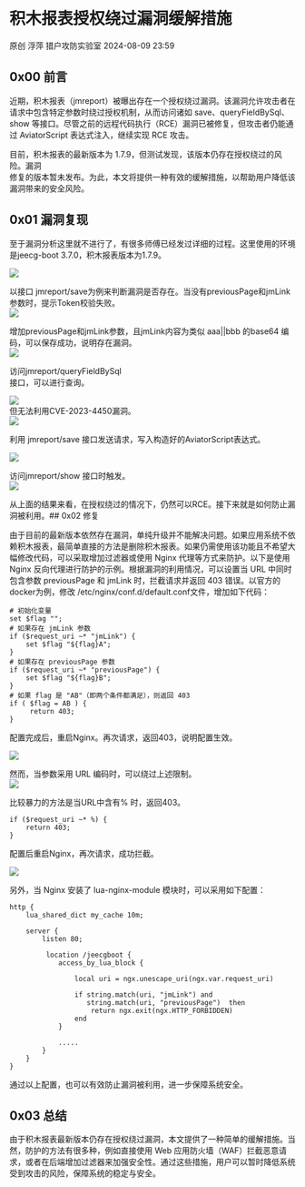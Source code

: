 #  积木报表授权绕过漏洞缓解措施   
原创 浮萍  猎户攻防实验室   2024-08-09 23:59  
  
## 0x00 前言  
  
近期，积木报表（jmreport）被曝出存在一个授权绕过漏洞。该漏洞允许攻击者在请求中包含特定参数时绕过授权机制，从而访问诸如 save、queryFieldBySql、show 等接口。尽管之前的远程代码执行（RCE）漏洞已被修复，但攻击者仍能通过 AviatorScript 表达式注入，继续实现 RCE 攻击。  
  
目前，积木报表的最新版本为 1.7.9，但测试发现，该版本仍存在授权绕过的风险。漏洞  
修复的版本暂未发布。为此，本文将提供一种有效的缓解措施，以帮助用户降低该漏洞带来的安全风险。  
## 0x01 漏洞复现  
  
至于漏洞分析这里就不进行了，有很多师傅已经发过详细的过程。这里使用的环境是jeecg-boot 3.7.0，积木报表版本为1.7.9。  
  
![](https://mmbiz.qpic.cn/sz_mmbiz_png/ic56Y1PMq5MXt7gJGh23OPsHibOdyGUVqc1RwYIfic3dD3zOEI7lEyGeGibyhibmzjBlQN41Z4ennUmuTxN8libcI6Fg/640?wx_fmt=png&from=appmsg "")  
  
以接口 jmreport/save为例来判断漏洞是否存在。当没有previousPage和jmLink参数时，提示Token校验失败。  
![](https://mmbiz.qpic.cn/sz_mmbiz_png/ic56Y1PMq5MXt7gJGh23OPsHibOdyGUVqcLpkR36ga0rzMgWWNSg1ktXf5qfJ0rQtib1guXJ3qzaKXdhuXm7v2boQ/640?wx_fmt=png&from=appmsg "")  
  
增加previousPage和jmLink参数，且jmLink内容为类似 aaa||bbb 的base64 编码，可以保存成功，说明存在漏洞。  
![](https://mmbiz.qpic.cn/sz_mmbiz_png/ic56Y1PMq5MXt7gJGh23OPsHibOdyGUVqcHW4NicyFeDiaEsZp7lBadHoRq3Ymc4PLzZY8ZtmwlchicxMq9cq9ZpXpg/640?wx_fmt=png&from=appmsg "")  
  
访问jmreport/queryFieldBySql  
接口，可以进行查询。  
  
![](https://mmbiz.qpic.cn/sz_mmbiz_png/ic56Y1PMq5MXt7gJGh23OPsHibOdyGUVqc5q97Ac0wmF1n2RXv640dicKIzLibROqJIkGVJpx05MBjOf4SEY53EACA/640?wx_fmt=png&from=appmsg "")  
但无法利用CVE-2023-4450漏洞。  
![](https://mmbiz.qpic.cn/sz_mmbiz_png/ic56Y1PMq5MXt7gJGh23OPsHibOdyGUVqcppT2vn8YaVJHWZk4lxUMXWr22xyc4LZ201AJJBhKWmhybfBxm7w3aw/640?wx_fmt=png&from=appmsg "")  
  
利用 jmreport/save 接口发送请求，写入构造好的AviatorScript表达式。  
  
![](https://mmbiz.qpic.cn/sz_mmbiz_png/ic56Y1PMq5MXt7gJGh23OPsHibOdyGUVqcU1xXf2VBdjPJ2uibvrOpc4FExicmmswOCcMJj8TQHhfw3NXV0lN1rXMQ/640?wx_fmt=png&from=appmsg "")  
  
访问jmreport/show 接口时触发。  
![](https://mmbiz.qpic.cn/sz_mmbiz_png/ic56Y1PMq5MXt7gJGh23OPsHibOdyGUVqckkf6Eq4dFVTHoytXyhQibFibyPYbnLjvRDd2FbIt9lQ1H43mY704QXVg/640?wx_fmt=png&from=appmsg "")  
  
  
从上面的结果来看，在授权绕过的情况下，仍然可以RCE。接下来就是如何防止漏洞被利用。## 0x02 修复  
  
由于目前的最新版本依然存在漏洞，单纯升级并不能解决问题。如果应用系统不依赖积木报表，最简单直接的方法是删除积木报表。如果仍需使用该功能且不希望大幅修改代码，可以采取增加过滤器或使用 Nginx 代理等方式来防护。以下是使用 Nginx 反向代理进行防护的示例。根据漏洞的利用情况，可以设置当 URL 中同时包含参数 previousPage 和 jmLink 时，拦截请求并返回 403 错误。以官方的docker为例，修改 /etc/nginx/conf.d/default.conf文件，增加如下代码：  
```
# 初始化变量
set $flag "";
# 如果存在 jmLink 参数
if ($request_uri ~* "jmLink") {
    set $flag "${flag}A";
}
# 如果存在 previousPage 参数
if ($request_uri ~* "previousPage") {
    set $flag "${flag}B";
}
# 如果 flag 是 "AB"（即两个条件都满足），则返回 403
if ( $flag = AB ) {
     return 403;
}

```  
  
配置完成后，重启Nginx。再次请求，返回403，说明配置生效。  
  
![](https://mmbiz.qpic.cn/sz_mmbiz_png/ic56Y1PMq5MXt7gJGh23OPsHibOdyGUVqcvgClbibiawoouv4vRPxoynMJHhSZZFK73GPc05QYibHxibASK9peNFic62g/640?wx_fmt=png&from=appmsg "")  
  
然而，当参数采用 URL 编码时，可以绕过上述限制。  
![](https://mmbiz.qpic.cn/sz_mmbiz_png/ic56Y1PMq5MXt7gJGh23OPsHibOdyGUVqcIGuK17fEgvV5qwXXtPBhxaicoib7oVXCWWy97FBictDicISJBogykBFggA/640?wx_fmt=png&from=appmsg "")  
  
  
比较暴力的方法是当URL中含有% 时，返回403。  
```
if ($request_uri ~* %) {
    return 403;
}

```  
  
配置后重启Nginx，再次请求，成功拦截。  
  
![](https://mmbiz.qpic.cn/sz_mmbiz_png/ic56Y1PMq5MXt7gJGh23OPsHibOdyGUVqcf1xclgib7YFm7hocGHuIvTy7zia1MozlBTtvkgL4QAm55D9C6kjxbTWA/640?wx_fmt=png&from=appmsg "")  
  
  
另外，当 Nginx 安装了 lua-nginx-module 模块时，可以采用如下配置：  
```
http {
    lua_shared_dict my_cache 10m;

    server {
        listen 80;

         location /jeecgboot {
            access_by_lua_block {

                local uri = ngx.unescape_uri(ngx.var.request_uri)

                if string.match(uri, "jmLink") and
                   string.match(uri, "previousPage")  then
                    return ngx.exit(ngx.HTTP_FORBIDDEN)
                end
            }

            .....
        }
    }
}

```  
  
通过以上配置，也可以有效防止漏洞被利用，进一步保障系统安全。  
## 0x03 总结  
  
由于积木报表最新版本仍存在授权绕过漏洞，本文提供了一种简单的缓解措施。当然，防护的方法有很多种，例如直接使用 Web 应用防火墙（WAF）拦截恶意请求，或者在后端增加过滤器来加强安全性。通过这些措施，用户可以暂时降低系统受到攻击的风险，保障系统的稳定与安全。  
  
  
